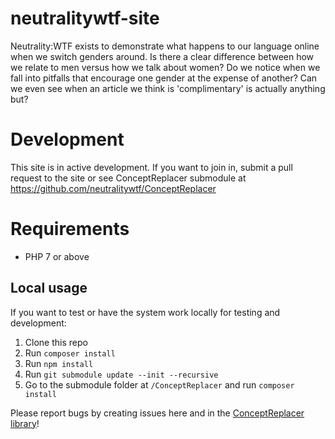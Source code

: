 # neutralitywtf-site

Neutrality:WTF exists to demonstrate what happens to our language online when we switch genders around. Is there a clear difference between how we relate to men versus how we talk about women? Do we notice when we fall into pitfalls that encourage one gender at the expense of another? Can we even see when an article we think is 'complimentary' is actually anything but?

# Development
This site is in active development. If you want to join in, submit a pull request to the site or see ConceptReplacer submodule at https://github.com/neutralitywtf/ConceptReplacer

# Requirements
* PHP 7 or above

## Local usage
If you want to test or have the system work locally for testing and development:

1. Clone this repo
2. Run `composer install`
3. Run `npm install`
4. Run `git submodule update --init --recursive`
5. Go to the submodule folder at `/ConceptReplacer` and run `composer install`

Please report bugs by creating issues here and in the [ConceptReplacer library](https://github.com/neutralitywtf/ConceptReplacer)!
